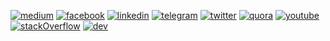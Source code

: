 

[![medium](https://github.com/aahnik/aahnik/blob/master/social_media_logos/medium.png?raw=true)](https://medium.com/@aahnikdaw)
[![facebook](https://github.com/aahnik/aahnik/blob/master/social_media_logos/facebook.png?raw=true)](https://www.facebook.com/aahnik.daw)
[![linkedin](https://github.com/aahnik/aahnik/blob/master/social_media_logos/linkedin.png?raw=true)](https://www.linkedin.com/in/aahnik-daw-067a011b3/)
[![telegram](https://github.com/aahnik/aahnik/blob/master/social_media_logos/telegram.png?raw=true)](https://t.me/AahniKDaw)
[![twitter](https://github.com/aahnik/aahnik/blob/master/social_media_logos/twitter.png?raw=true)](https://twitter.com/AahnikD)
[![quora](https://github.com/aahnik/aahnik/blob/master/social_media_logos/quora.png?raw=true)](https://www.quora.com/profile/Aahnik-Daw)
[![youtube](https://github.com/aahnik/aahnik/blob/master/social_media_logos/youtube.png?raw=true)](https://www.youtube.com/channel/UCcEbN0d8iLTB6ZWBE_IDugg)
[![stackOverflow](https://github.com/aahnik/aahnik/blob/master/social_media_logos/stackOverflow.png?raw=true)](https://stackoverflow.com/users/13523305/aahnik-daw)
[![dev](https://github.com/aahnik/aahnik/blob/master/social_media_logos/dev.png?raw=true)](https://dev.to/aahnik)

